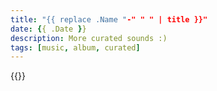 ```yaml
---
title: "{{ replace .Name "-" " " | title }}"
date: {{ .Date }}
description: More curated sounds :)
tags: [music, album, curated]
---
```


{{<spotifyembed album id>}}